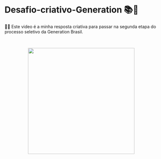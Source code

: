 # Desafio-criativo-Generation 📚🚀

 👩‍💻 Este video é a minha resposta criativa para passar na segunda etapa do processo seletivo da Generation Brasil.
 
 <br>
      
 <p align="center">
   <img  src="https://media.giphy.com/media/u2pmTWUi0MXjyrMaVj/giphy.gif" width="350">

</p>
